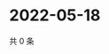 # 2022-05-18

共 0 条

<!-- BEGIN WEIBO -->
<!-- 最后更新时间 Wed May 18 2022 10:44:10 GMT+0800 (China Standard Time) -->

<!-- END WEIBO -->
